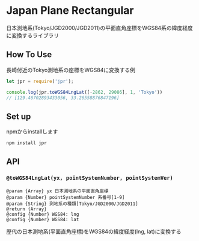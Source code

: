 # Japan Plane Rectangular

日本測地系(Tokyo/JGD2000/JGD2011)の平面直角座標をWGS84系の緯度経度に変換するライブラリ

## How To Use

長崎付近のTokyo測地系の座標をWGS84に変換する例

```js
let jpr = require('jpr');

console.log(jpr.toWGS84LngLat([-2862, 29086], 1, 'Tokyo'))
// [129.46702893433056, 33.26558876847196]
```

## Set up

npmからinstallします

```js
npm install jpr
```

## API

### `@toWGS84LngLat(yx, pointSystemNumber, pointSystemVer)`

```text
@param {Array} yx 日本測地系の平面直角座標
@param {Number} pointSystemNumber 系番号[1-9]
@param {String} 測地系の種類[Tokyo/JGD2000/JGD2011]
@return {Array}
@config {Number} WGS84: lng
@config {Number} WGS84: lat
```

歴代の日本測地系(平面直角座標)をWGS84の緯度経度(lng, lat)に変換する

